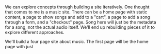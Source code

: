 We can explore concepts through building a site iteratively. One thought that comes to me is a music site. There can be a home page with static content, a page to show songs and add to a "cart", a page to add a song through a form, and a "checkout" page. Song here will just be the metadata for a song, not the actual audio itself. We'll end up rebuilding pieces of it to explore different approaches.

We'll build a four page site about music.
The first page will be the home page with just 